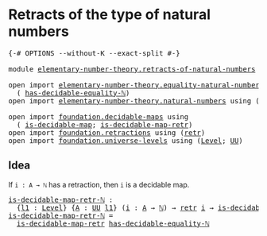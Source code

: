 # Retracts of the type of natural numbers

<pre class="Agda"><a id="52" class="Symbol">{-#</a> <a id="56" class="Keyword">OPTIONS</a> <a id="64" class="Pragma">--without-K</a> <a id="76" class="Pragma">--exact-split</a> <a id="90" class="Symbol">#-}</a>

<a id="95" class="Keyword">module</a> <a id="102" href="elementary-number-theory.retracts-of-natural-numbers.html" class="Module">elementary-number-theory.retracts-of-natural-numbers</a> <a id="155" class="Keyword">where</a>

<a id="162" class="Keyword">open</a> <a id="167" class="Keyword">import</a> <a id="174" href="elementary-number-theory.equality-natural-numbers.html" class="Module">elementary-number-theory.equality-natural-numbers</a> <a id="224" class="Keyword">using</a>
  <a id="232" class="Symbol">(</a> <a id="234" href="elementary-number-theory.equality-natural-numbers.html#2678" class="Function">has-decidable-equality-ℕ</a><a id="258" class="Symbol">)</a>
<a id="260" class="Keyword">open</a> <a id="265" class="Keyword">import</a> <a id="272" href="elementary-number-theory.natural-numbers.html" class="Module">elementary-number-theory.natural-numbers</a> <a id="313" class="Keyword">using</a> <a id="319" class="Symbol">(</a><a id="320" href="elementary-number-theory.natural-numbers.html#1444" class="Datatype">ℕ</a><a id="321" class="Symbol">)</a>

<a id="324" class="Keyword">open</a> <a id="329" class="Keyword">import</a> <a id="336" href="foundation.decidable-maps.html" class="Module">foundation.decidable-maps</a> <a id="362" class="Keyword">using</a>
  <a id="370" class="Symbol">(</a> <a id="372" href="foundation.decidable-maps.html#758" class="Function">is-decidable-map</a><a id="388" class="Symbol">;</a> <a id="390" href="foundation.decidable-maps.html#869" class="Function">is-decidable-map-retr</a><a id="411" class="Symbol">)</a>
<a id="413" class="Keyword">open</a> <a id="418" class="Keyword">import</a> <a id="425" href="foundation.retractions.html" class="Module">foundation.retractions</a> <a id="448" class="Keyword">using</a> <a id="454" class="Symbol">(</a><a id="455" href="foundation-core.retractions.html#594" class="Function">retr</a><a id="459" class="Symbol">)</a>
<a id="461" class="Keyword">open</a> <a id="466" class="Keyword">import</a> <a id="473" href="foundation.universe-levels.html" class="Module">foundation.universe-levels</a> <a id="500" class="Keyword">using</a> <a id="506" class="Symbol">(</a><a id="507" href="Agda.Primitive.html#597" class="Postulate">Level</a><a id="512" class="Symbol">;</a> <a id="514" href="foundation-core.universe-levels.html#222" class="Primitive">UU</a><a id="516" class="Symbol">)</a>
</pre>
## Idea

If `i : A → ℕ` has a retraction, then `i` is a decidable map.

<pre class="Agda"><a id="is-decidable-map-retr-ℕ"></a><a id="603" href="elementary-number-theory.retracts-of-natural-numbers.html#603" class="Function">is-decidable-map-retr-ℕ</a> <a id="627" class="Symbol">:</a>
  <a id="631" class="Symbol">{</a><a id="632" href="elementary-number-theory.retracts-of-natural-numbers.html#632" class="Bound">l1</a> <a id="635" class="Symbol">:</a> <a id="637" href="Agda.Primitive.html#597" class="Postulate">Level</a><a id="642" class="Symbol">}</a> <a id="644" class="Symbol">{</a><a id="645" href="elementary-number-theory.retracts-of-natural-numbers.html#645" class="Bound">A</a> <a id="647" class="Symbol">:</a> <a id="649" href="foundation-core.universe-levels.html#222" class="Primitive">UU</a> <a id="652" href="elementary-number-theory.retracts-of-natural-numbers.html#632" class="Bound">l1</a><a id="654" class="Symbol">}</a> <a id="656" class="Symbol">(</a><a id="657" href="elementary-number-theory.retracts-of-natural-numbers.html#657" class="Bound">i</a> <a id="659" class="Symbol">:</a> <a id="661" href="elementary-number-theory.retracts-of-natural-numbers.html#645" class="Bound">A</a> <a id="663" class="Symbol">→</a> <a id="665" href="elementary-number-theory.natural-numbers.html#1444" class="Datatype">ℕ</a><a id="666" class="Symbol">)</a> <a id="668" class="Symbol">→</a> <a id="670" href="foundation-core.retractions.html#594" class="Function">retr</a> <a id="675" href="elementary-number-theory.retracts-of-natural-numbers.html#657" class="Bound">i</a> <a id="677" class="Symbol">→</a> <a id="679" href="foundation.decidable-maps.html#758" class="Function">is-decidable-map</a> <a id="696" href="elementary-number-theory.retracts-of-natural-numbers.html#657" class="Bound">i</a>
<a id="698" href="elementary-number-theory.retracts-of-natural-numbers.html#603" class="Function">is-decidable-map-retr-ℕ</a> <a id="722" class="Symbol">=</a>
  <a id="726" href="foundation.decidable-maps.html#869" class="Function">is-decidable-map-retr</a> <a id="748" href="elementary-number-theory.equality-natural-numbers.html#2678" class="Function">has-decidable-equality-ℕ</a>
</pre>
